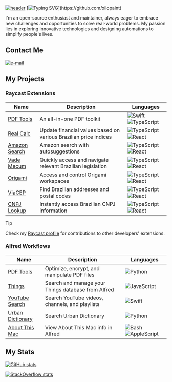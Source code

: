 [![header](https://capsule-render.vercel.app/api?type=waving&height=150&color=3239FB&textBg=false&section=header)](https://github.com/xilopaint)
[![Typing SVG](https://readme-typing-svg.demolab.com?font=Fira+Code&size=25&pause=1000&color=FF8D93&random=false&width=435&lines=Hi!+%F0%9F%91%8B;My+name+is+Arthur.;I'm+from+Brazil.)](https://github.com/xilopaint)

I'm an open-source enthusiast and maintainer, always eager to embrace new challenges and opportunities to solve real-world problems. My passion lies in exploring innovative technologies and designing automations to simplify people's lives.

## Contact Me

[![e-mail](https://img.shields.io/badge/iCloud%20Mail-%233693F3?style=for-the-badge&logo=icloud&logoColor=white)](mailto:arthurpinheiro@icloud.com)

## My Projects

### Raycast Extensions

| Name | Description | Languages |
|------|-------------|-----------|
| [PDF Tools](https://www.raycast.com/xilopaint/pdf-tools) | An all-in-one PDF toolkit | ![Swift](https://img.shields.io/badge/Swift-%23323330.svg?style=flat&logo=swift&logoColor=%23F05138) ![TypeScript](https://img.shields.io/badge/TypeScript-%23323330.svg?style=flat&logo=typescript&logoColor=%233178C6) |
| [Real Calc](https://www.raycast.com/xilopaint/real-calc) | Update financial values based on various Brazilian price indices | ![TypeScript](https://img.shields.io/badge/TypeScript-%23323330.svg?style=flat&logo=typescript&logoColor=%233178C6) ![React](https://img.shields.io/badge/React-%23323330.svg?style=flat&logo=react&logoColor=%2361DAFB) |
| [Amazon Search](https://www.raycast.com/xilopaint/amazon-search) | Amazon search with autosuggestions | ![TypeScript](https://img.shields.io/badge/TypeScript-%23323330.svg?style=flat&logo=typescript&logoColor=%233178C6) ![React](https://img.shields.io/badge/React-%23323330.svg?style=flat&logo=react&logoColor=%2361DAFB) |
| [Vade Mecum](https://www.raycast.com/xilopaint/vade-mecum) | Quickly access and navigate relevant Brazilian legislation | ![TypeScript](https://img.shields.io/badge/TypeScript-%23323330.svg?style=flat&logo=typescript&logoColor=%233178C6) ![React](https://img.shields.io/badge/React-%23323330.svg?style=flat&logo=react&logoColor=%2361DAFB) |
| [Origami](https://www.raycast.com/xilopaint/origami) | Access and control Origami workspaces | ![TypeScript](https://img.shields.io/badge/TypeScript-%23323330.svg?style=flat&logo=typescript&logoColor=%233178C6) ![React](https://img.shields.io/badge/React-%23323330.svg?style=flat&logo=react&logoColor=%2361DAFB) |
| [ViaCEP](https://www.raycast.com/xilopaint/viacep) | Find Brazilian addresses and postal codes | ![TypeScript](https://img.shields.io/badge/TypeScript-%23323330.svg?style=flat&logo=typescript&logoColor=%233178C6) ![React](https://img.shields.io/badge/React-%23323330.svg?style=flat&logo=react&logoColor=%2361DAFB) |
| [CNPJ Lookup](https://www.raycast.com/xilopaint/cnpj-lookup) | Instantly access Brazilian CNPJ information | ![TypeScript](https://img.shields.io/badge/TypeScript-%23323330.svg?style=flat&logo=typescript&logoColor=%233178C6) ![React](https://img.shields.io/badge/React-%23323330.svg?style=flat&logo=react&logoColor=%2361DAFB) |

> [!TIP]
> Check my [Raycast profile](https://www.raycast.com/xilopaint) for contributions to other developers' extensions.

### Alfred Workflows

| Name | Description | Languages |
|------|-------------|-----------|
| [PDF Tools](https://github.com/xilopaint/alfred-pdf-tools) | Optimize, encrypt, and manipulate PDF files | ![Python](https://img.shields.io/badge/Python-%23323330.svg?style=flat&logo=python&logoColor=%233776AB) |
| [Things](https://github.com/xilopaint/alfred-things) | Search and manage your Things database from Alfred | ![JavaScript](https://img.shields.io/badge/JavaScript-%23323330.svg?style=flat&logo=javascript&logoColor=%23F7DF1E) |
| [YouTube Search](https://github.com/xilopaint/alfred-youtube) | Search YouTube videos, channels, and playlists | ![Swift](https://img.shields.io/badge/Swift-%23323330.svg?style=flat&logo=swift&logoColor=%23F05138) |
| [Urban Dictionary](https://github.com/xilopaint/alfred-urban-dictionary) | Search Urban Dictionary | ![Python](https://img.shields.io/badge/Python-%23323330.svg?style=flat&logo=python&logoColor=%233776AB) |
| [About This Mac](https://github.com/xilopaint/alfred-about-this-mac) | View About This Mac info in Alfred | ![Bash](https://img.shields.io/badge/Bash-%23323330.svg?style=flat&logo=gnubash&logoColor=%234EAA25) ![AppleScript](https://img.shields.io/badge/AppleScript-%23323330.svg?style=flat&logo=apple&logoColor=%23808080) |

## My Stats

[![GitHub stats](https://github-readme-stats.vercel.app/api?username=xilopaint&theme=graywhite&show_icons=true)](https://github.com/xilopaint)

[![StackOverflow stats](https://stackoverflow-readme-profile.johannchopin.fr/profile/5703006?theme=graywhite&website=true&location=true)](https://stackoverflow.com/users/5703006/xilopaint)
